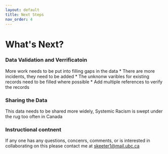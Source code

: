 ```yaml
---
layout: default
title: Next Steps
nav_order: 4
---
```


# What's Next?

### Data Validation and Verrificatoin
More work needs to be put into filling gaps in the data
	* There are more incidents, they need to be added
	* The unknonw varibles for existing records need to be filled where possible
	* Add multiple references to verify the records

### Sharing the Data
This data needs to be shared more widely, Systemic Racism is swept under the rug too often in Canada

### Instructional contnent


If any one has any questions, concenrs, comments, or is interested in collaborating on this please contact me at skeeter1@mail.ubc.ca
